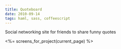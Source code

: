```yaml
---
title: Quoteboard
date: 2010-09-14
tags: haml, sass, coffeescript
---
```


Social networking site for friends to share funny quotes

<div class='row'>
  <%= screens_for_project(current_page) %>
</div>
